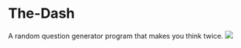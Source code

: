 # The-Dash
A random question generator program that makes you think twice.
![](http://i64.tinypic.com/2cdtv5u.png)
